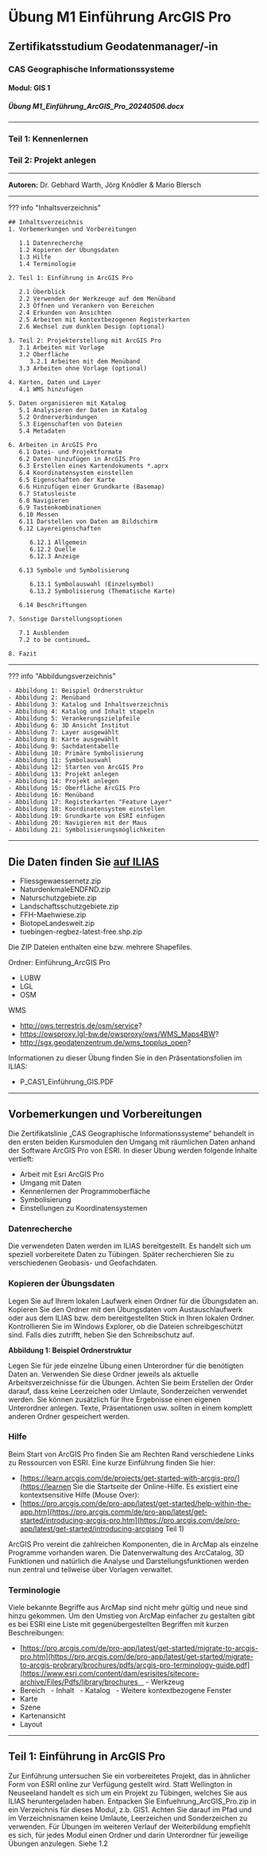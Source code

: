 
# Übung M1 Einführung ArcGIS Pro
## Zertifikatsstudium Geodatenmanager/-in

### CAS Geographische Informationssysteme
#### Modul: GIS 1
##### Übung M1_Einführung_ArcGIS_Pro_20240506.docx

---

### Teil 1: Kennenlernen
### Teil 2: Projekt anlegen

---

**Autoren:** Dr. Gebhard Warth, Jörg Knödler & Mario Blersch

---

??? info "Inhaltsverzeichnis"

    ## Inhaltsverzeichnis
    1. Vorbemerkungen und Vorbereitungen

       1.1 Datenrecherche
       1.2 Kopieren der Übungsdaten
       1.3 Hilfe
       1.4 Terminologie

    2. Teil 1: Einführung in ArcGIS Pro

       2.1 Überblick
       2.2 Verwenden der Werkzeuge auf dem Menüband
       2.3 Öffnen und Verankern von Bereichen
       2.4 Erkunden von Ansichten
       2.5 Arbeiten mit kontextbezogenen Registerkarten
       2.6 Wechsel zum dunklen Design (optional)

    3. Teil 2: Projekterstellung mit ArcGIS Pro
       3.1 Arbeiten mit Vorlage
       3.2 Oberfläche
          3.2.1 Arbeiten mit dem Menüband
       3.3 Arbeiten ohne Vorlage (optional)

    4. Karten, Daten und Layer
       4.1 WMS hinzufügen

    5. Daten organisieren mit Katalog
       5.1 Analysieren der Daten im Katalog
       5.2 Ordnerverbindungen
       5.3 Eigenschaften von Dateien
       5.4 Metadaten

    6. Arbeiten in ArcGIS Pro
       6.1 Datei- und Projektformate
       6.2 Daten hinzufügen in ArcGIS Pro
       6.3 Erstellen eines Kartendokuments *.aprx
       6.4 Koordinatensystem einstellen
       6.5 Eigenschaften der Karte
       6.6 Hinzufügen einer Grundkarte (Basemap)
       6.7 Statusleiste
       6.8 Navigieren
       6.9 Tastenkombinationen
       6.10 Messen
       6.11 Darstellen von Daten am Bildschirm
       6.12 Layereigenschaften

          6.12.1 Allgemein
          6.12.2 Quelle
          6.12.3 Anzeige

       6.13 Symbole und Symbolisierung

          6.13.1 Symbolauswahl (Einzelsymbol)
          6.13.2 Symbolisierung (Thematische Karte)

       6.14 Beschriftungen

    7. Sonstige Darstellungsoptionen

       7.1 Ausblenden
       7.2 to be continued…

    8. Fazit

---

??? info "Abbildungsverzeichnis"

    - Abbildung 1: Beispiel Ordnerstruktur
    - Abbildung 2: Menüband
    - Abbildung 3: Katalog und Inhaltsverzeichnis
    - Abbildung 4: Katalog und Inhalt stapeln
    - Abbildung 5: Verankerungszielpfeile
    - Abbildung 6: 3D Ansicht Institut
    - Abbildung 7: Layer ausgewählt
    - Abbildung 8: Karte ausgewählt
    - Abbildung 9: Sachdatentabelle
    - Abbildung 10: Primäre Symbolisierung
    - Abbildung 11: Symbolauswahl
    - Abbildung 12: Starten von ArcGIS Pro
    - Abbildung 13: Projekt anlegen
    - Abbildung 14: Projekt anlegen
    - Abbildung 15: Oberfläche ArcGIS Pro
    - Abbildung 16: Menüband
    - Abbildung 17: Registerkarten "Feature Layer"
    - Abbildung 18: Koordinatensystem einstellen
    - Abbildung 19: Grundkarte von ESRI einfügen
    - Abbildung 20: Navigieren mit der Maus
    - Abbildung 21: Symbolisierungsmöglichkeiten

---

## Die Daten finden Sie [auf ILIAS](https://lms-ubinfo.uni-tuebingen.de/ilias3/ilias.php?baseClass=ilrepositorygui&reloadpublic=1&cmd=&ref_id=1)
- Fliessgewaessernetz.zip
- NaturdenkmaleENDFND.zip
- Naturschutzgebiete.zip
- Landschaftsschutzgebiete.zip
- FFH-Maehwiese.zip
- BiotopeLandesweit.zip
- tuebingen-regbez-latest-free.shp.zip

Die ZIP Dateien enthalten eine bzw. mehrere Shapefiles.

Ordner: Einführung_ArcGIS Pro
- LUBW
- LGL
- OSM

WMS
- http://ows.terrestris.de/osm/service?
- https://owsproxy.lgl-bw.de/owsproxy/ows/WMS_Maps4BW?
- http://sgx.geodatenzentrum.de/wms_topplus_open?

Informationen zu dieser Übung finden Sie in den Präsentationsfolien im ILIAS:
- P_CAS1_Einführung_GIS.PDF

---

## Vorbemerkungen und Vorbereitungen
Die Zertifikatslinie „CAS Geographische Informationssysteme“ behandelt in den ersten beiden Kursmodulen den Umgang mit räumlichen Daten anhand der Software ArcGIS Pro von ESRI. In dieser Übung werden folgende Inhalte vertieft:

- Arbeit mit Esri ArcGIS Pro
- Umgang mit Daten
- Kennenlernen der Programmoberfläche
- Symbolisierung
- Einstellungen zu Koordinatensystemen

### Datenrecherche
Die verwendeten Daten werden im ILIAS bereitgestellt. Es handelt sich um speziell vorbereitete Daten zu Tübingen. Später recherchieren Sie zu verschiedenen Geobasis- und Geofachdaten.

### Kopieren der Übungsdaten
Legen Sie auf Ihrem lokalen Laufwerk einen Ordner für die Übungsdaten an. Kopieren Sie den Ordner mit den Übungsdaten vom Austauschlaufwerk oder aus dem ILIAS bzw. dem bereitgestellten Stick in Ihren lokalen Ordner. Kontrollieren Sie im Windows Explorer, ob die Dateien schreibgeschützt sind. Falls dies zutrifft, heben Sie den Schreibschutz auf.

**Abbildung 1: Beispiel Ordnerstruktur**

Legen Sie für jede einzelne Übung einen Unterordner für die benötigten Daten an. Verwenden Sie diese Ordner jeweils als aktuelle Arbeitsverzeichnisse für die Übungen. Achten Sie beim Erstellen der Order darauf, dass keine Leerzeichen oder Umlaute, Sonderzeichen verwendet werden. Sie können zusätzlich für Ihre Ergebnisse einen eigenen Unterordner anlegen. Texte, Präsentationen usw. sollten in einem komplett anderen Ordner gespeichert werden.

### Hilfe
Beim Start von ArcGIS Pro finden Sie am Rechten Rand verschiedene Links zu Ressourcen von ESRI. Eine kurze Einführung finden Sie hier:
- [https://learn.arcgis.com/de/projects/get-started-with-arcgis-pro/](https://learnen Sie die Startseite der Online-Hilfe. Es existiert eine kontextsensitive Hilfe (Mouse Over):
- [https://pro.arcgis.com/de/pro-app/latest/get-started/help-within-the-app.htm](https://pro.arcgis.comm/de/pro-app/latest/get-started/introducing-arcgis-pro.htm](https://pro.arcgis.com/de/pro-app/latest/get-started/introducing-arcgisng Teil 1)

ArcGIS Pro vereint die zahlreichen Komponenten, die in ArcMap als einzelne Programme vorhanden waren. Die Datenverwaltung des ArcCatalog, 3D Funktionen und natürlich die Analyse und Darstellungsfunktionen werden nun zentral und teilweise über Vorlagen verwaltet.

### Terminologie
Viele bekannte Begriffe aus ArcMap sind nicht mehr gültig und neue sind hinzu gekommen. Um den Umstieg von ArcMap einfacher zu gestalten gibt es bei ESRI eine Liste mit gegenübergestellten Begriffen mit kurzen Beschreibungen:
- [https://pro.arcgis.com/de/pro-app/latest/get-started/migrate-to-arcgis-pro.htm](https://pro.arcgis.com/de/pro-app/latest/get-started/migrate-to-arcgis-probrary/brochures/pdfs/arcgis-pro-terminology-guide.pdf](https://www.esri.com/content/dam/esrisites/sitecore-archive/Files/Pdfs/library/brochures    - Werkzeug
- Bereich
  - Inhalt
  - Katalog
  - Weitere kontextbezogene Fenster
- Karte
- Szene
- Kartenansicht
- Layout

---

## Teil 1: Einführung in ArcGIS Pro
Zur Einführung untersuchen Sie ein vorbereitetes Projekt, das in ähnlicher Form von ESRI online zur Verfügung gestellt wird. Statt Wellington in Neuseeland handelt es sich um ein Projekt zu Tübingen, welches Sie aus ILIAS heruntergeladen haben. Entpacken Sie Einfuehrung_ArcGIS_Pro.zip in ein Verzeichnis für dieses Modul, z.b. GIS1. Achten Sie darauf im Pfad und im Verzeichnisnamen keine Umlaute, Leerzeichen und Sonderzeichen zu verwenden. Für Übungen im weiteren Verlauf der Weiterbildung empfiehlt es sich, für jedes Modul einen Ordner und darin Unterordner für jeweilige Übungen anzulegen. Siehe 1.2

